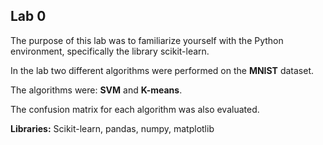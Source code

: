 ## Lab 0

The purpose of this lab was to familiarize yourself with the Python environment, specifically the library scikit-learn. 

In the lab two different algorithms were performed on the **MNIST** dataset. 

The algorithms were: **SVM** and **K-means**.

The confusion matrix for each algorithm was also evaluated.   

**Libraries:** Scikit-learn, pandas, numpy, matplotlib
